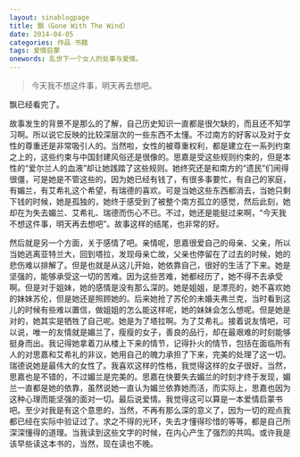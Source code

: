 ```yaml
---
layout: sinablogpage
title: 飘（Gone With The Wind）
date: 2014-04-05
categories: 作品 书籍
tags: 爱情启蒙
onewords: 乱世下一个女人的处事与爱情。
---
```

> 今天我不想这件事，明天再去想吧。

飘已经看完了。

故事发生的背景不是那么的了解，自己历史知识一直都是很欠缺的，而且还不知学习啊。所以说它反映的比较深层次的一些东西不太懂。不过南方的好客以及对于女性的尊重还是非常吸引人的。当然啦，女性的被尊重权利，都是建立在一系列约束之上的，这些约束与中国封建风俗还是很像的。思嘉是受这些规则约束的，但是本性的“爱尔兰人的血液”却让她践踏了这些规则。她终究还是和南方的“遗民”们闹得很僵，可是她是不管这些的，因为她已经有钱了，有很多事要忙，有自己的家庭，有媚兰，有艾希礼这个希望，有瑞德的喜欢。可是当她这些东西都消去，当她只剩下钱的时候，她是孤独的，她终于感受到了被整个南方孤立的感觉，然后此刻，她却在为失去媚兰、艾希礼、瑞德而伤心不已。不过，她还是能挺过来啊，“今天我不想这件事，明天再去想吧”。故事这样的结尾，也非常的好。

然后就是另一个方面，关于感情了吧。亲情呢，思嘉很爱自己的母亲、父亲，所以当她逃离亚特兰大，回到塔拉，发现母亲亡故，父亲也停留在了过去的时候，她的悲伤难以排解了。但是也就是从这儿开始，她依靠自己，很好的生活了下来。她是坚强的，能够承受这一切的苦难。因为这些苦难，她都经历了，她不得不去承受啊。但是对于姐妹，她的感情是没有那么深的。她是姐姐，是漂亮的，她不喜欢她的妹妹苏伦，但是她还是照顾她的。后来她抢了苏伦的未婚夫弗兰克，当时看到这儿的时候有些难以置信，做姐姐的怎么能这样呢，她的妹妹会怎么想呢。但是她是对的，她其实是牺牲了自己呢。她是为了塔拉啊。为了艾希礼。接着说友情吧，可以说，唯一的友情就是媚兰了，瘦瘦的女子，善良的品行，却在最艰难的时刻能够挺身而出。我记得她拿着刀从楼上下来的情节，记得扑火的情节，包括在面临所有人的对思嘉和艾希礼的非议，她用自己的魄力承担了下来，完美的处理了这一切。瑞德说她是最伟大的女性了。我喜欢这样的性格，我觉得这样的女子很好。当然，思嘉也是不错的，不过媚兰是完美的。思嘉在快要失去媚兰的时刻才终于发现，媚兰一直都是她的依靠，虽然说她一直认为媚兰依靠她而活，而实际上，思嘉也因为这种心理而能坚强的面对一切。最后说爱情。我觉得这可以算是一本爱情启蒙书吧。至少对我是有这个意思的，当然，不再有那么深的意义了，因为一切的观点我都已经在实际中验证过了。求之不得的光环，失去才懂得珍惜的等等，都是自己所深深懂得的道理。当我读到这些文字的时候，在内心产生了强烈的共鸣。或许我是该早些读这本书的，当然，现在读也不晚。


